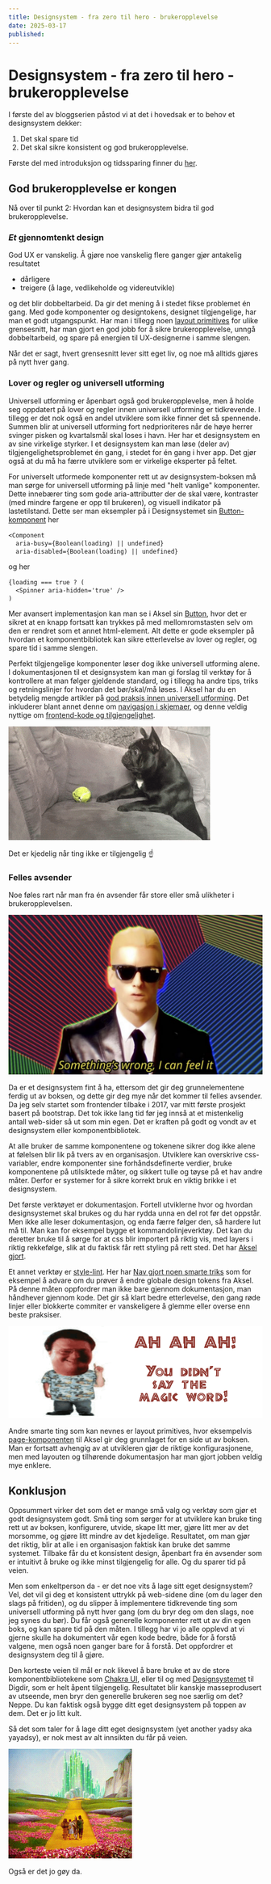 ```yaml
---
title: Designsystem - fra zero til hero - brukeropplevelse
date: 2025-03-17
published:
---
```


# Designsystem - fra zero til hero - brukeropplevelse

I første del av bloggserien påstod vi at det i hovedsak er to behov et designsystem dekker:

1. Det skal spare tid
2. Det skal sikre konsistent og god brukeropplevelse.

Første del med introduksjon og tidssparing finner du [her](./designsystem_zero_til_hero_del1.md).

## God brukeropplevelse er kongen

Nå over til punkt 2: Hvordan kan et designsystem bidra til god brukeropplevelse.

### _Et_ gjennomtenkt design

God UX er vanskelig. Å gjøre noe vanskelig flere ganger gjør antakelig resultatet

- dårligere
- treigere (å lage, vedlikeholde og videreutvikle)

og det blir dobbeltarbeid. Da gir det mening å i stedet fikse problemet én gang. Med gode komponenter og designtokens, designet tilgjengelige, har man et godt utgangspunkt. Har man i tillegg noen [layout primitives](https://aksel.nav.no/grunnleggende/kode/layout-primitives) for ulike grensesnitt, har man gjort en god jobb for å sikre brukeropplevelse, unngå dobbeltarbeid, og spare på energien til UX-designerne i samme slengen.

Når det er sagt, hvert grensesnitt lever sitt eget liv, og noe må alltids gjøres på nytt hver gang.

### Lover og regler og universell utforming

Universell utforming er åpenbart også god brukeropplevelse, men å holde seg oppdatert på lover og regler innen universell utforming er tidkrevende. I tillegg er det nok også en andel utviklere som ikke finner det så spennende. Summen blir at universell utforming fort nedprioriteres når de høye herrer svinger pisken og kvartalsmål skal loses i havn. Her har et designsystem en av sine virkelige styrker. I et designsystem kan man løse (deler av) tilgjengelighetsproblemet én gang, i stedet for én gang i hver app. Det gjør også at du må ha færre utviklere som er virkelige eksperter på feltet.

For universelt utformede komponenter rett ut av designsystem-boksen må man sørge for universell utforming på linje med "helt vanlige" komponenter. Dette innebærer ting som gode aria-attributter der de skal være, kontraster (med mindre fargene er opp til brukeren), og visuell indikator på lastetilstand. Dette ser man eksempler på i Designsystemet sin [Button-komponent](https://github.com/digdir/designsystemet/blob/next/packages/react/src/components/Button/Button.tsx) her

```tsx
<Component
  aria-busy={Boolean(loading) || undefined}
  aria-disabled={Boolean(loading) || undefined}
```

og her

```tsx
{loading === true ? (
  <Spinner aria-hidden='true' />
)
```

Mer avansert implementasjon kan man se i Aksel sin [Button](https://github.com/navikt/aksel/blob/main/@navikt/core/react/src/button/Button.tsx#L98), hvor det er sikret at en knapp fortsatt kan trykkes på med mellomromstasten selv om den er rendret som et annet html-element. Alt dette er gode eksempler på hvordan et komponentbibliotek kan sikre etterlevelse av lover og regler, og spare tid i samme slengen.

Perfekt tilgjengelige komponenter løser dog ikke universell utforming alene. I dokumentasjonen til et designsystem kan man gi forslag til verktøy for å kontrollere at man følger gjeldende standard, og i tillegg ha andre tips, triks og retningslinjer for hvordan det bør/skal/må løses. I Aksel har du en betydelig mengde artikler på [god praksis innen universell utforming](https://aksel.nav.no/god-praksis/universell-utforming). Det inkluderer blant annet denne om [navigasjon i skjemaer](https://aksel.nav.no/god-praksis/artikler/navigasjon-i-skjemaer), og denne veldig nyttige om [frontend-kode og tilgjengelighet](https://aksel.nav.no/god-praksis/artikler/utvikling).

![Utilgjengelig](../bilder/utilgjengelig.gif)

Det er kjedelig når ting ikke er tilgjengelig ☝️

### Felles avsender

Noe føles rart når man fra én avsender får store eller små ulikheter i brukeropplevelsen.

![somethings wrong](../bilder/somethingswrong2.png)

Da er et designsystem fint å ha, ettersom det gir deg grunnelementene ferdig ut av boksen, og dette gir deg mye når det kommer til felles avsender. Da jeg selv startet som frontender tilbake i 2017, var mitt første prosjekt basert på bootstrap. Det tok ikke lang tid før jeg innså at et mistenkelig antall web-sider så ut som min egen. Det er kraften på godt og vondt av et designsystem eller komponentbibliotek.

At alle bruker de samme komponentene og tokenene sikrer dog ikke alene at følelsen blir lik på tvers av en organisasjon. Utviklere kan overskrive css-variabler, endre komponenter sine forhåndsdefinerte verdier, bruke komponentene på utilsiktede måter, og sikkert tulle og tøyse på et hav andre måter. Derfor er systemer for å sikre korrekt bruk en viktig brikke i et designsystem.

Det første verktøyet er dokumentasjon. Fortell utviklerne hvor og hvordan designsystemet skal brukes og du har rydda unna en del rot før det oppstår. Men ikke alle leser dokumentasjon, og enda færre følger den, så hardere lut må til. Man kan for eksempel bygge et kommandolinjeverktøy. Det kan du deretter bruke til å sørge for at css blir importert på riktig vis, med layers i riktig rekkefølge, slik at du faktisk får rett styling på rett sted. Det har [Aksel gjort](https://aksel.nav.no/grunnleggende/kode/css-import).

Et annet verktøy er [style-lint](https://stylelint.io/). Her har [Nav gjort noen smarte triks](https://aksel.nav.no/grunnleggende/kode/stylelint) som for eksempel å advare om du prøver å endre globale design tokens fra Aksel. På denne måten oppfordrer man ikke bare gjennom dokumentasjon, man håndhever gjennom kode. Det gir så klart bedre etterlevelse, den gang røde linjer eller blokkerte commiter er vanskeligere å glemme eller overse enn beste praksiser.

![Ah ah ah!](../bilder/ahahah.gif)

Andre smarte ting som kan nevnes er layout primitives, hvor eksempelvis [page-komponenten](https://aksel.nav.no/komponenter/primitives/page) til Aksel gir deg grunnlaget for en side ut av boksen. Man er fortsatt avhengig av at utvikleren gjør de riktige konfigurasjonene, men med layouten og tilhørende dokumentasjon har man gjort jobben veldig mye enklere.

## Konklusjon

Oppsummert virker det som det er mange små valg og verktøy som gjør et godt designsystem godt. Små ting som sørger for at utviklere kan bruke ting rett ut av boksen, konfigurere, utvide, skape litt mer, gjøre litt mer av det morsomme, og gjøre litt mindre av det kjedelige. Resultatet, om man gjør det riktig, blir at alle i en organisasjon faktisk kan bruke det samme systemet. Tilbake får du et konsistent design, åpenbart fra én avsender som er intuitivt å bruke og ikke minst tilgjengelig for alle. Og du sparer tid på veien.

Men som enkeltperson da - er det noe vits å lage sitt eget designsystem? Vel, det vil gi deg et konsistent uttrykk på web-sidene dine (om du lager den slags på fritiden), og du slipper å implementere tidkrevende ting som universell utforming på nytt hver gang (om du bryr deg om den slags, noe jeg synes du bør). Du får også generelle komponenter rett ut av din egen boks, og kan spare tid på den måten. I tillegg har vi jo alle opplevd at vi gjerne skulle ha dokumentert vår egen kode bedre, både for å forstå valgene, men også noen ganger bare for å forstå. Det oppfordrer et designsystem deg til å gjøre.

Den korteste veien til mål er nok likevel å bare bruke et av de store komponentbibliotekene som [Chakra UI](https://www.chakra-ui.com/), eller til og med [Designsystemet](https://github.com/digdir/designsystemet#table-of-contents) til Digdir, som er helt åpent tilgjengelig. Resultatet blir kanskje masseprodusert av utseende, men bryr den generelle brukeren seg noe særlig om det? Neppe. Du kan faktisk også bygge ditt eget designsystem på toppen av dem. Det er jo litt kult.

Så det som taler for å lage ditt eget designsystem (yet another yadsy aka yayadsy), er nok mest av alt innsikten du får på veien.

![friends along the way](../bilder/friendsalongtheway.gif)

Også er det jo gøy da.
